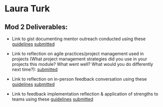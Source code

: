 # Laura Turk


## Mod 2 Deliverables:
* Link to gist documenting mentor outreach conducted using these [guidelines](https://github.com/turingschool/career-development-curriculum/blob/master/module_two/cold_outreach_i_guidelines.md)
[submitted](https://gist.github.com/lauraturk/fc14d976a400c91ac053b3b0b7fcd4bb)

* Link to reflection on agile practices/project management used in projects (What project management strategies did you use in your projects this module? What went well? What would you do differently next time?):
[submitted](https://gist.github.com/lauraturk/112bd208564798624bd3c3b4b9ea777b)

* Link to reflection on in-person feedback conversation using these [guidelines](https://github.com/turingschool/career-development-curriculum/blob/master/module_two/feedback_conversation_reflection_guidelines.md)
[submitted](https://gist.github.com/lauraturk/edd0d9acf1f35d7135d059ec80d6e270)

* Link to feedback implementation reflection & application of strengths to teams using these [guidelines](https://github.com/turingschool/career-development-curriculum/blob/master/module_two/feedback_implementation_strengths_reflection.md)
[submitted](https://gist.github.com/lauraturk/2969fe73981aa4cf2f02146ba78bb5cc)
